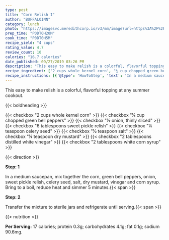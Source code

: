 ```yaml
---
type: post
title: "Corn Relish I"
author: "BUFFALOINN"
category: lunch
photo: "https://imagesvc.meredithcorp.io/v3/mm/image?url=https%3A%2F%2Fimages.media-allrecipes.com%2Fuserphotos%2F5398812.jpg"
prep_time: "P0DT0H20M"
cook_time: "P0DT0H5M"
recipe_yield: "4 cups"
rating_value: 4.7
review_count: 10
calories: "16.7 calories"
date_published: 09/27/2019 03:26 PM
description: "This easy to make relish is a colorful, flavorful topping at any summer cookout."
recipe_ingredient: ['2 cups whole kernel corn', '¼ cup chopped green bell peppers', '½ onion, thinly sliced', '6 tablespoons sweet pickle relish', '¼ teaspoon celery seed', '½ teaspoon salt', '¼ teaspoon dry mustard', '2 tablespoons distilled white vinegar', '2 tablespoons white corn syrup']
recipe_instructions: [{'@type': 'HowToStep', 'text': 'In a medium saucepan, mix together the corn, green bell peppers, onion, sweet pickle relish, celery seed, salt, dry mustard, vinegar and corn syrup. Bring to a boil, reduce heat and simmer 5 minutes.\n'}, {'@type': 'HowToStep', 'text': 'Transfer the mixture to sterile jars and refrigerate until serving.\n'}]
---
```


This easy to make relish is a colorful, flavorful topping at any summer cookout. 

{{< boldheading >}}

{{< checkbox "2 cups whole kernel corn" >}}
{{< checkbox "¼ cup chopped green bell peppers" >}}
{{< checkbox "½  onion, thinly sliced" >}}
{{< checkbox "6 tablespoons sweet pickle relish" >}}
{{< checkbox "¼ teaspoon celery seed" >}}
{{< checkbox "½ teaspoon salt" >}}
{{< checkbox "¼ teaspoon dry mustard" >}}
{{< checkbox "2 tablespoons distilled white vinegar" >}}
{{< checkbox "2 tablespoons white corn syrup" >}}


{{< direction >}}

**Step: 1**

In a medium saucepan, mix together the corn, green bell peppers, onion, sweet pickle relish, celery seed, salt, dry mustard, vinegar and corn syrup. Bring to a boil, reduce heat and simmer 5 minutes.{{< span >}}

**Step: 2**

Transfer the mixture to sterile jars and refrigerate until serving.{{< span >}}

{{< nutrition >}}

**Per Serving:** 17 calories; protein 0.3g; carbohydrates 4.1g; fat 0.1g; sodium 90.6mg.
